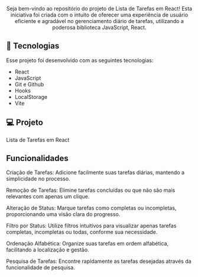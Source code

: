 
<p align="center">
  <a>Seja bem-vindo ao repositório do projeto de Lista de Tarefas em React! Esta iniciativa foi criada com o intuito de oferecer uma experiência de usuário eficiente e agradável no gerenciamento diário de tarefas, utilizando a poderosa biblioteca JavaScript, React.
</p>



## 🚀 Tecnologias

Esse projeto foi desenvolvido com as seguintes tecnologias:

- React
- JavaScript
- Git e Github
- Hooks
- LocalStorage
- Vite
  
## 💻 Projeto
Lista de Tarefas em React

## Funcionalidades

Criação de Tarefas: Adicione facilmente suas tarefas diárias, mantendo a simplicidade no processo.

Remoção de Tarefas: Elimine tarefas concluídas ou que não são mais relevantes com apenas um clique.

Alteração de Status: Marque tarefas como completas ou incompletas, proporcionando uma visão clara do progresso.

Filtro por Status: Utilize filtros intuitivos para visualizar apenas tarefas completas, incompletas ou todas, conforme sua necessidade.

Ordenação Alfabética: Organize suas tarefas em ordem alfabética, facilitando a localização e gestão.

Pesquisa de Tarefas: Encontre rapidamente as tarefas desejadas através da funcionalidade de pesquisa.

